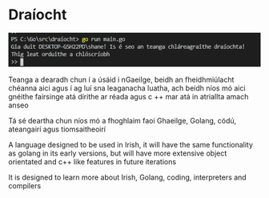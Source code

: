 # Draíocht
![](output.PNG)

Teanga a dearadh chun í a úsáid i nGaeilge, beidh an fheidhmiúlacht chéanna aici agus í ag luí sna leaganacha luatha, ach beidh níos mó aici
gnéithe fairsinge atá dírithe ar réada agus c ++ mar atá in atriallta amach anseo

Tá sé deartha chun níos mó a fhoghlaim faoi Ghaeilge, Golang, códú, ateangairí agus tiomsaitheoirí

A language designed to be used in Irish, it will have the same functionality as golang in its early versions, but will have more
extensive object orientated and c++ like features in future iterations

It is designed to learn more about Irish, Golang, coding, interpreters and compilers
